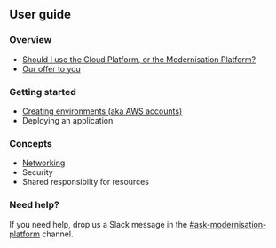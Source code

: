 ## User guide

### Overview
- [Should I use the Cloud Platform, or the Modernisation Platform?](cloud-platform-or-modernisation-platform.md)
- [Our offer to you](our-offer-to-you.md)

### Getting started
- [Creating environments (aka AWS accounts)](creating-environments.md)
- Deploying an application

### Concepts
- [Networking](../concepts/networking)
- Security
- Shared responsibilty for resources

### Need help?
If you need help, drop us a Slack message in the [#ask-modernisation-platform](https://mojdt.slack.com/archives/C01A7QK5VM1) channel.
